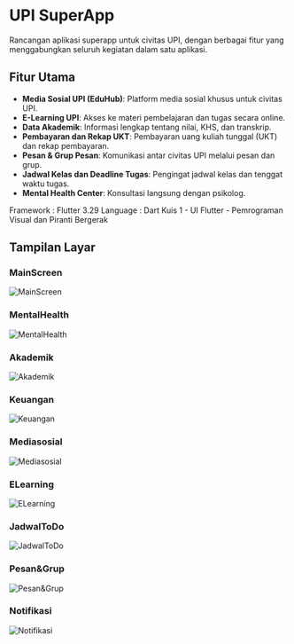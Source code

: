# UPI SuperApp

Rancangan aplikasi superapp untuk civitas UPI, dengan berbagai fitur yang menggabungkan seluruh kegiatan dalam satu aplikasi.

## Fitur Utama

- **Media Sosial UPI (EduHub)**: Platform media sosial khusus untuk civitas UPI.
- **E-Learning UPI**: Akses ke materi pembelajaran dan tugas secara online.
- **Data Akademik**: Informasi lengkap tentang nilai, KHS, dan transkrip.
- **Pembayaran dan Rekap UKT**: Pembayaran uang kuliah tunggal (UKT) dan rekap pembayaran.
- **Pesan & Grup Pesan**: Komunikasi antar civitas UPI melalui pesan dan grup.
- **Jadwal Kelas dan Deadline Tugas**: Pengingat jadwal kelas dan tenggat waktu tugas.
- **Mental Health Center**: Konsultasi langsung dengan psikolog.


Framework : Flutter 3.29
Language : Dart
Kuis 1 - UI Flutter - Pemrograman Visual dan Piranti Bergerak

## Tampilan Layar

### MainScreen
![MainScreen](https://github.com/user-attachments/assets/64f15824-7102-4bef-8a04-c530b6f345fa)

### MentalHealth
![MentalHealth](https://github.com/user-attachments/assets/00ca857c-0628-4ffd-ba9b-a5b27c72ed63)

### Akademik
![Akademik](https://github.com/user-attachments/assets/37e4643e-7104-45cc-bcce-b8737f07a5ef)

### Keuangan
![Keuangan](https://github.com/user-attachments/assets/fa99b5b5-2a00-4600-99be-8457d29d9447)

### Mediasosial
![Mediasosial](https://github.com/user-attachments/assets/2590d9bc-7213-46b3-8248-36f0192bf5d1)

### ELearning
![ELearning](https://github.com/user-attachments/assets/68155f68-39d6-4640-8959-9c1eaae5285b)

### JadwalToDo
![JadwalToDo](https://github.com/user-attachments/assets/2d76b729-6cbe-4380-858c-0716cc58cfa8)

### Pesan&Grup
![Pesan&Grup](https://github.com/user-attachments/assets/aa39be29-4003-4768-abc6-a8f6b92516ca)

### Notifikasi
![Notifikasi](https://github.com/user-attachments/assets/2d214d72-4195-40cb-a4d7-56956e47a17e)
